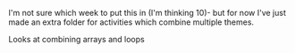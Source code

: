 I'm not sure which week to put this in (I'm thinking 10)- but for now I've just made an extra folder for activities which combine multiple themes.

Looks at combining arrays and loops
